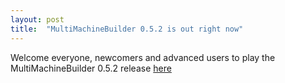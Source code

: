 ```yaml
---
layout: post
title:  "MultiMachineBuilder 0.5.2 is out right now"
---
```

Welcome everyone, newcomers and advanced users to play the MultiMachineBuilder 0.5.2 release [here](https://github.com/MultiMachineBuilder/MultiMachineBuilder/releases/tag/d0.5.2)